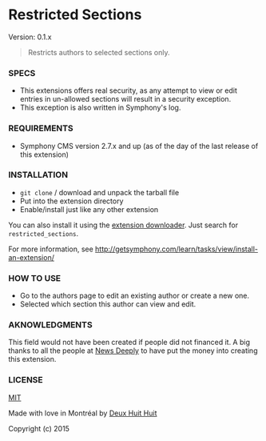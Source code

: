 # Restricted Sections

Version: 0.1.x

> Restricts authors to selected sections only.

### SPECS ###

- This extensions offers real security, as any attempt to view or edit entries in un-allowed sections will result in a security exception.
- This exception is also written in Symphony's log.

### REQUIREMENTS ###

- Symphony CMS version 2.7.x and up (as of the day of the last release of this extension)

### INSTALLATION ###

- `git clone` / download and unpack the tarball file
- Put into the extension directory
- Enable/install just like any other extension

You can also install it using the [extension downloader](http://symphonyextensions.com/extensions/extension_downloader/).
Just search for `restricted_sections`.

For more information, see <http://getsymphony.com/learn/tasks/view/install-an-extension/>

### HOW TO USE ###

- Go to the authors page to edit an existing author or create a new one.
- Selected which section this author can view and edit.

### AKNOWLEDGMENTS ###

This field would not have been created if people did not financed it. A big thanks to all the people at [News Deeply](http://www.newsdeeply.com/) to have put the money into creating this extension.

### LICENSE ###

[MIT](http://deuxhuithuit.mit-license.org)

Made with love in Montréal by [Deux Huit Huit](https://deuxhuithuit.com)

Copyright (c) 2015
